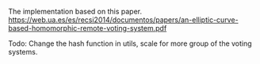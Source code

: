 The implementation based on this paper.
https://web.ua.es/es/recsi2014/documentos/papers/an-elliptic-curve-based-homomorphic-remote-voting-system.pdf

Todo: Change the hash function in utils, scale for more group of the voting systems.